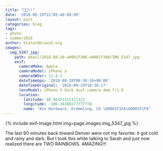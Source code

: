 ```yaml
---
title: "🌈🌈!!"
date: '2018-09-19T22:05:40-06:00'
layout: post
categories: blog
tags:
- photo
- summer2018
author: blalor@bravo5.org
images:
  img_5347_jpg:
    path: email/2018-09-20-u0001f308-u0001f308/IMG_5347.jpg
    exif:
      cameraMake: Apple
      cameraModel: iPhone X
      cameraSWVer: 11.4.1
      dateTimeGps: '2018-09-20T00:38:16+00:00'
      dateTimeOriginal: '2018-09-19T18:38:17'
      lensModel: iPhone X back dual camera 4mm f/1.8
      location:
        latitude: 40.05421111111111
        longitude: -106.38780277777778
        name: "Ace Hardware, Kremmling, CO \U0001F1FA\U0001F1F8"
---
```


{% include exif-image.html img=page.images.img_5347_jpg %}

The last 90 minutes back toward Denver were not my favorite: it got cold and rainy and dark. But I took this while talking to Sarah and just now realized there are TWO RAINBOWS. AMAZING!!! 



